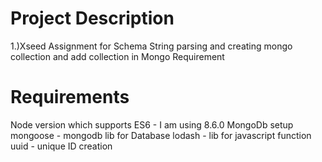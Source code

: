 # Project Description
 1.)Xseed Assignment for Schema String parsing and creating mongo collection and add collection in Mongo
 Requirement
 
# Requirements
 Node version which supports ES6 - I am using 8.6.0
 MongoDb setup
 mongoose - mongodb lib for Database
 lodash  - lib for javascript function 
 uuid - unique ID creation 


